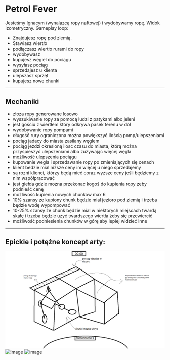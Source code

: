 # Petrol Fever
Jesteśmy Ignacym (wynalazcą ropy naftowej) i wydobywamy ropę.
Widok izometryczny.
Gameplay loop:
- Znajdujesz ropę pod ziemią.
- Stawiasz wiertło
- podłączasz wiertło rurami do ropy
- wydobywasz
- kupujesz węgiel do pociągu 
- wysyłasz pociąg
- sprzedajesz u klienta
- ulepszasz sprzęt
- kupujesz nowe chunki
---
## Mechaniki
- złoza ropy generowane losowo
- wyszukiwanie ropy za pomocą ludzi z patykami albo jeleni
- jest gościu z wiertłem który odkrywa pasek terenu w dół 
- wydobywanie ropy pompami
- długość rury ograniczona można powiększyć ilością pomp/ulepszeniami
- pociąg jadacy do miasta zasilany węglem
- pociąg jezdzi okresloną ilosc czasu do miasta, którą można przyspieszyć ulepszeniami albo zużywając więcej węgla 
- możliwość ulepszenia pociągu
- kupowanie wegla i sprzedawanie ropy po zmieniających się cenach
- klient bedzie mial niższe ceny im więcej u niego sprzedajemy
- są rozni klienci, którzy będą mieć coraz wyższe ceny jeśli będziemy z nim współpracować
- jest giełda gdzie można przekonac kogoś do kupienia ropy żeby podnieść cenę 
- możliwość kupienia nowych chunków max 6
- 10% szansy że kupiony chunk będzie mial jezioro pod ziemią i trzeba będzie wodę wypompować
- 10-25% szansy że chunk będzie mial w niektórych miejscach twardą skałę i trzeba będzie użyć twardszego wiertła żeby się przewiercić 
- możliwość podniesienia chunków w górę aby lepiej widzieć inne


---
## Epickie i potężne koncept arty:
![image](concepts/klockivol.2upgradedsupereditionremastered.png)
![image](https://github.com/KARMELbtw/petrolFever/assets/56600554/49af1abf-66d2-474a-ab66-2f62617d6e12)
![image](https://github.com/KARMELbtw/petrolFever/assets/56600554/303bd533-a444-46b7-b717-fc68a623b2e2)

